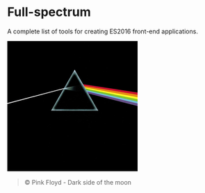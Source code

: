 # Full-spectrum

A complete list of tools for creating ES2016 front-end applications.

![Pink Floyd - Dark side of the moon](./Dark_Side_of_the_Moon.png)
> &copy; Pink Floyd - Dark side of the moon

